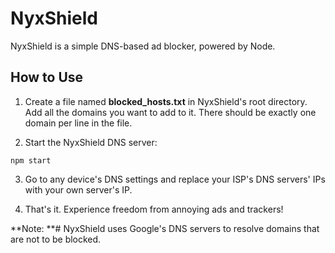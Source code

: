 # NyxShield
NyxShield is a simple DNS-based ad blocker, powered by Node.

## How to Use

1. Create a file named **blocked_hosts.txt** in NyxShield's root directory. Add all the domains you want to add to it. There should be exactly one domain per line in the file.

2. Start the NyxShield DNS server:

```
npm start
```

3. Go to any device's DNS settings and replace your ISP's DNS servers' IPs with your own server's IP.

4. That's it. Experience freedom from annoying ads and trackers!

**Note: **# NyxShield uses Google's DNS servers to resolve domains that are not to be blocked.


